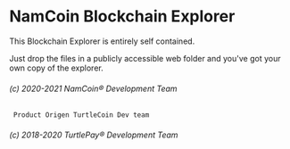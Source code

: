 # NamCoin Blockchain Explorer

This Blockchain Explorer is entirely self contained.

Just drop the files in a publicly accessible web folder and you've got your own copy of the explorer.
###### (c) 2020-2021 NamCoin® Development Team
     Product Origen TurtleCoin Dev team
###### (c) 2018-2020 TurtlePay® Development Team
